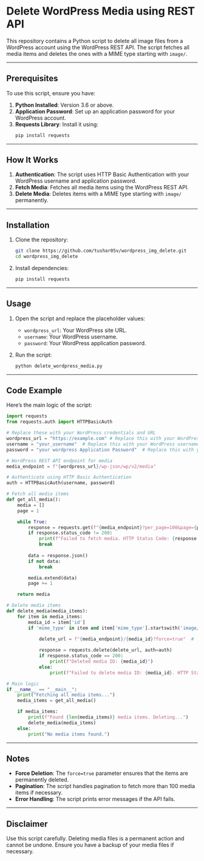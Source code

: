 # Delete WordPress Media using REST API

This repository contains a Python script to delete all image files from a WordPress account using the WordPress REST API. The script fetches all media items and deletes the ones with a MIME type starting with `image/`.

---

## Prerequisites

To use this script, ensure you have:

1. **Python Installed**: Version 3.6 or above.
2. **Application Password**: Set up an application password for your WordPress account.
3. **Requests Library**: Install it using:
   ```bash
   pip install requests
   ```

---

## How It Works

1. **Authentication**: The script uses HTTP Basic Authentication with your WordPress username and application password.
2. **Fetch Media**: Fetches all media items using the WordPress REST API.
3. **Delete Media**: Deletes items with a MIME type starting with `image/` permanently.

---

## Installation

1. Clone the repository:
   ```bash
   git clone https://github.com/tushar05v/wordpress_img_delete.git
   cd wordpress_img_delete
   ```
2. Install dependencies:
   ```bash
   pip install requests
   ```

---

## Usage

1. Open the script and replace the placeholder values:

   - `wordpress_url`: Your WordPress site URL.
   - `username`: Your WordPress username.
   - `password`: Your WordPress application password.

2. Run the script:

   ```bash
   python delete_wordpress_media.py
   ```

---

## Code Example

Here’s the main logic of the script:

```python
import requests
from requests.auth import HTTPBasicAuth

# Replace these with your WordPress credentials and URL
wordpress_url = "https://example.com" # Replace this with your WordPress URL
username = "your_username"  # Replace this with your WordPress username
password = "your wordpress Application Password"  # Replace this with your WordPress Application Password

# WordPress REST API endpoint for media
media_endpoint = f"{wordpress_url}/wp-json/wp/v2/media"

# Authenticate using HTTP Basic Authentication
auth = HTTPBasicAuth(username, password)

# Fetch all media items
def get_all_media():
    media = []
    page = 1

    while True:
        response = requests.get(f"{media_endpoint}?per_page=100&page={page}", auth=auth)
        if response.status_code != 200:
            print(f"Failed to fetch media. HTTP Status Code: {response.status_code}")
            break
        
        data = response.json()
        if not data:
            break

        media.extend(data)
        page += 1

    return media

# Delete media items
def delete_media(media_items):
    for item in media_items:
        media_id = item['id']
        if 'mime_type' in item and item['mime_type'].startswith('image/'):

            delete_url = f"{media_endpoint}/{media_id}?force=true"  # 'force=true' ensures permanent deletion
            
            response = requests.delete(delete_url, auth=auth)
            if response.status_code == 200:
                print(f"Deleted media ID: {media_id}")
            else:
                print(f"Failed to delete media ID: {media_id}. HTTP Status Code: {response.status_code}")

# Main logic
if __name__ == "__main__":
    print("Fetching all media items...")
    media_items = get_all_media()

    if media_items:
        print(f"Found {len(media_items)} media items. Deleting...")
        delete_media(media_items)
    else:
        print("No media items found.")
```

---

## Notes

- **Force Deletion**: The `force=true` parameter ensures that the items are permanently deleted.
- **Pagination**: The script handles pagination to fetch more than 100 media items if necessary.
- **Error Handling**: The script prints error messages if the API fails.

---

## Disclaimer

Use this script carefully. Deleting media files is a permanent action and cannot be undone. Ensure you have a backup of your media files if necessary.

